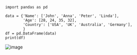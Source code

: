 ```
import pandas as pd

data = {'Name': ['John', 'Anna', 'Peter', 'Linda'],
        'Age': [28, 24, 35, 32],
        'Country': ['USA', 'UK', 'Australia', 'Germany'],
        }
df = pd.DataFrame(data)
print(df)
```


![image](https://github.com/user-attachments/assets/246b5c13-6797-4960-b961-e43d3a54d246)
